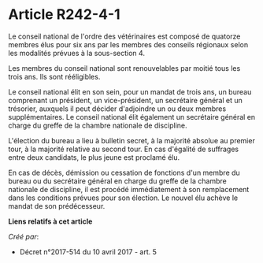 # Article R242-4-1

Le conseil national de l'ordre des vétérinaires est composé de quatorze membres élus pour six ans par les membres des
conseils régionaux selon les modalités prévues à la sous-section 4.

Les membres du conseil national sont renouvelables par moitié tous les trois ans. Ils sont rééligibles.

Le conseil national élit en son sein, pour un mandat de trois ans, un bureau comprenant un président, un vice-président, un
secrétaire général et un trésorier, auxquels il peut décider d'adjoindre un ou deux membres supplémentaires. Le conseil
national élit également un secrétaire général en charge du greffe de la chambre nationale de discipline.

L'élection du bureau a lieu à bulletin secret, à la majorité absolue au premier tour, à la majorité relative au second tour.
En cas d'égalité de suffrages entre deux candidats, le plus jeune est proclamé élu.

En cas de décès, démission ou cessation de fonctions d'un membre du bureau ou du secrétaire général en charge du greffe de la
chambre nationale de discipline, il est procédé immédiatement à son remplacement dans les conditions prévues pour son
élection. Le nouvel élu achève le mandat de son prédécesseur.

**Liens relatifs à cet article**

_Créé par_:

  - Décret n°2017-514 du 10 avril 2017 - art. 5
